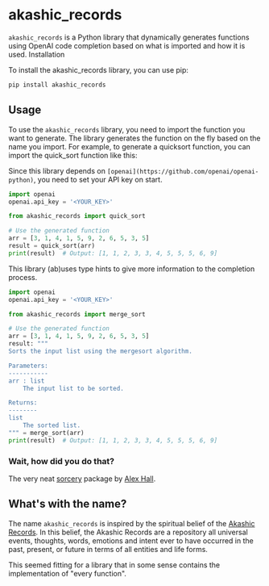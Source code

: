 # akashic_records

`akashic_records` is a Python library that dynamically generates functions using OpenAI code completion based on what is imported and how it is used.
Installation

To install the akashic_records library, you can use pip:

```bash
pip install akashic_records
```

## Usage

To use the `akashic_records` library, you need to import the function you want to generate. The library generates the function on the fly based on the name you import. For example, to generate a quicksort function, you can import the quick_sort function like this:

Since this library depends on `[openai](https://github.com/openai/openai-python)`, you need to set your API key on start.
```python
import openai
openai.api_key = '<YOUR_KEY>'

from akashic_records import quick_sort

# Use the generated function
arr = [3, 1, 4, 1, 5, 9, 2, 6, 5, 3, 5]
result = quick_sort(arr)
print(result)  # Output: [1, 1, 2, 3, 3, 4, 5, 5, 5, 6, 9]
```

This library (ab)uses type hints to give more information to the completion process.
```python
import openai
openai.api_key = '<YOUR_KEY>'

from akashic_records import merge_sort

# Use the generated function
arr = [3, 1, 4, 1, 5, 9, 2, 6, 5, 3, 5]
result: """
Sorts the input list using the mergesort algorithm.

Parameters:
-----------
arr : list
    The input list to be sorted.

Returns:
--------
list
    The sorted list.
""" = merge_sort(arr)
print(result)  # Output: [1, 1, 2, 3, 3, 4, 5, 5, 5, 6, 9]
```

### Wait, how did you do that?

The very neat [sorcery](https://github.com/alexmojaki/sorcery) package by [Alex Hall](https://github.com/alexmojaki).

## What's with the name?

The name `akashic_records` is inspired by the spiritual belief of the [Akashic Records](https://en.wikipedia.org/wiki/Akashic_records). In this belief, the Akashic Records are a repository all universal events, thoughts, words, emotions and intent ever to have occurred in the past, present, or future in terms of all entities and life forms.

This seemed fitting for a library that in some sense contains the implementation of "every function".
